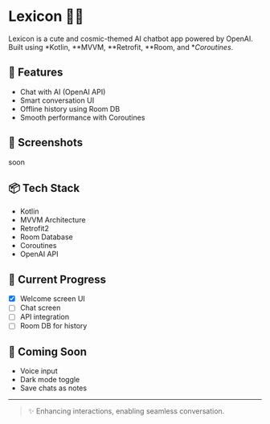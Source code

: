 # Lexicon 🤖✨
Lexicon is a cute and cosmic-themed AI chatbot app powered by OpenAI.  
Built using *Kotlin, **MVVM, **Retrofit, **Room, and **Coroutines*.

## 🚀 Features
- Chat with AI (OpenAI API)
- Smart conversation UI
- Offline history using Room DB
- Smooth performance with Coroutines

## 🌌 Screenshots
soon

## 📦 Tech Stack
- Kotlin
- MVVM Architecture
- Retrofit2
- Room Database
- Coroutines
- OpenAI API

## 📱 Current Progress
- [x] Welcome screen UI
- [ ] Chat screen
- [ ] API integration
- [ ] Room DB for history

## 🧠 Coming Soon
- Voice input
- Dark mode toggle
- Save chats as notes

---

> ✨ Enhancing interactions, enabling seamless conversation.
